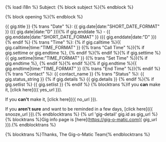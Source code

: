 {% load i18n %}
Subject: {% block subject %}{% endblock %}

{% block opening %}{% endblock %}

{{ gig.title }}
{% trans "Date" %}: {{ gig.date|date:"SHORT_DATE_FORMAT" }} ({{ gig.date|date:"D" }}){% if gig.enddate %} - {{ gig.enddate|date:"SHORT_DATE_FORMAT" }} ({{ gig.enddate|date:"D" }}){% endif %}
{% trans "Time" %}: {% if gig.calltime %}{{ gig.calltime|time:"TIME_FORMAT" }} ({% trans "Call Time" %}){% if gig.settime or gig.endtime %}, {% endif %}{% endif %}{% if gig.settime %}{{ gig.settime|time:"TIME_FORMAT" }} ({% trans "Set Time" %}){% if gig.endtime %}, {% endif %}{% endif %}{% if gig.endtime %}{{ gig.endtime|time:"TIME_FORMAT" }} ({% trans "End Time" %}){% endif %}
{% trans "Contact" %}: {{ contact_name }}
{% trans "Status" %}: {{ gig.status_string }}
{% if gig.details %}
{{ gig.details }}
{% endif %}{% if gig.setlist %}
{{ gig.setlist }}
{% endif %}
{% blocktrans %}If you **can** make it, [click here]({{ yes_url }}).

If you **can't** make it, [click here]({{ no_url }}).

If you **aren't sure** and want to be reminded in a few days, [click here]({{ snooze_url }}).{% endblocktrans %}
{% url 'gig-detail' gig.id as gig_url %}
{% blocktrans %}Gig info page is [here](https://gig-o-matic.com{{ gig_url }}).{% endblocktrans %}

{% blocktrans %}Thanks,
The Gig-o-Matic Team{% endblocktrans %}
